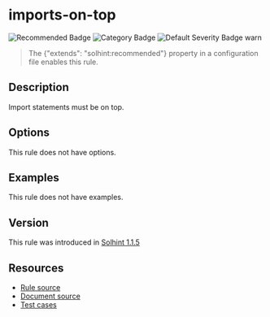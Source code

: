 <!---
This is a dynamically generated file. Do not edit manually.
date:        Sat, 24 Aug 2019 01:45:07 GMT
author:      "Peter Chung <touhonoob@gmail.com>"
--->

# imports-on-top
![Recommended Badge](https://img.shields.io/badge/-Recommended-brightgreen)
![Category Badge](https://img.shields.io/badge/-Style%20Guide%20Rules-informational)
![Default Severity Badge warn](https://img.shields.io/badge/Default%20Severity-warn-yellow)
> The {"extends": "solhint:recommended"} property in a configuration file enables this rule.


## Description
Import statements must be on top.

## Options
This rule does not have options.

## Examples
This rule does not have examples.

## Version
This rule was introduced in [Solhint 1.1.5](https://github.com/protofire/solhint/tree/v1.1.5)

## Resources
- [Rule source](https://github.com/protofire/solhint/tree/master/lib/rules/order/imports-on-top.js)
- [Document source](https://github.com/protofire/solhint/tree/master/docs/rules/order/imports-on-top.md)
- [Test cases](https://github.com/protofire/solhint/tree/master/test/rules/order/imports-on-top.js)
